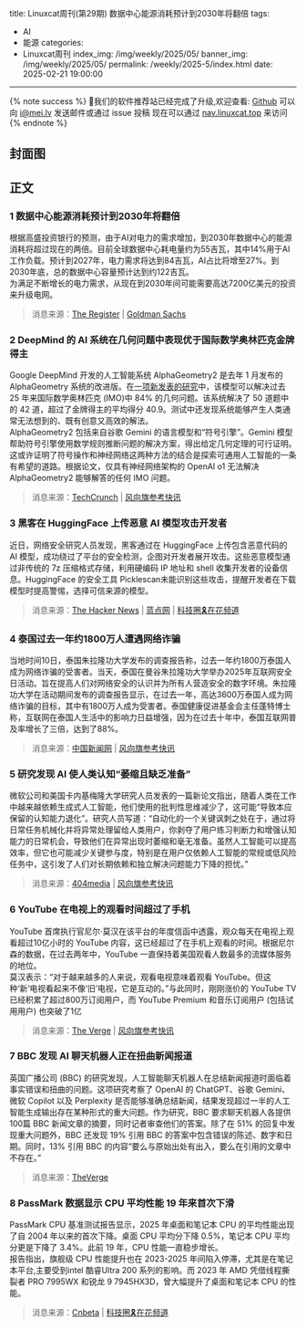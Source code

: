 title: Linuxcat周刊(第29期) 数据中心能源消耗预计到2030年将翻倍
tags:
- AI
- 能源
categories:
- Linuxcat周刊
index_img: /img/weekly/2025/05/
banner_img: /img/weekly/2025/05/
permalink: /weekly/2025-5/index.html
date: 2025-02-21 19:00:00
---
{% note success %}
👏我们的软件推荐站已经完成了升级,欢迎查看: [Github](https://github.com/ssdomei232/nav-next)
可以向 [i@mei.lv](mailto:i@mei.lv) 发送邮件或通过 issue 投稿
现在可以通过 [nav.linuxcat.top](https://nav.linuxcat.top/) 来访问
{% endnote %}

## 封面图

## 正文

### 1 数据中心能源消耗预计到2030年将翻倍

根据高盛投资银行的预测，由于AI对电力的需求增加，到2030年数据中心的能源消耗将超过现在的两倍。目前全球数据中心耗电量约为55吉瓦，其中14%用于AI工作负载。预计到2027年，电力需求将达到84吉瓦，AI占比将增至27%。到2030年底，总的数据中心容量预计达到约122吉瓦。  
为满足不断增长的电力需求，从现在到2030年间可能需要高达7200亿美元的投资来升级电网。
> 消息来源：[The Register](https://www.theregister.com/2025/02/07/datacenter_energy_goldman_sachs/) | [Goldman Sachs](https://www.goldmansachs.com/insights/articles/ai-to-drive-165-increase-in-data-center-power-demand-by-2030)

### 2 DeepMind 的 AI 系统在几何问题中表现优于国际数学奥林匹克金牌得主

Google DeepMind 开发的人工智能系统 AlphaGeometry2 是去年 1 月发布的 AlphaGeometry 系统的改进版。在[一项新发表的研究](https://arxiv.org/abs/2502.03544)中，该模型可以解决过去 25 年来国际数学奥林匹克 (IMO)中 84% 的几何问题。该系统解决了 50 道题中的 42 道，超过了金牌得主的平均得分 40.9。测试中还发现系统能够产生人类通常无法想到的、既有创意又高效的解法。  
AlphaGeometry2 包括来自谷歌 Gemini 的语言模型和“符号引擎”。Gemini 模型帮助符号引擎使用数学规则推断问题的解决方案，得出给定几何定理的可行证明。这或许证明了符号操作和神经网络这两种方法的结合是探索可通用人工智能的一条有希望的道路。根据论文，仅具有神经网络架构的 OpenAI o1 无法解决 AlphaGeometry2 能够解答的任何 IMO 问题。
> 消息来源：[TechCrunch](https://techcrunch.com/2025/02/07/deepmind-claims-its-ai-performs-better-than-international-mathematical-olympiad-gold-medalists/) | [风向旗参考快讯](https://t.me/xhqcankao/17133)

### 3 黑客在 HuggingFace 上传恶意 AI 模型攻击开发者

近日，网络安全研究人员发现，黑客通过在 HuggingFace 上传包含恶意代码的 AI 模型，成功绕过了平台的安全检测，企图对开发者展开攻击。这些恶意模型通过非传统的 7z 压缩格式存储，利用硬编码 IP 地址和 shell 收集开发者的设备信息。HuggingFace 的安全工具 Picklescan未能识别这些攻击，提醒开发者在下载模型时提高警惕，选择可信来源的模型。
> 消息来源：[The Hacker News](https://thehackernews.com/2025/02/malicious-ml-models-found-on-hugging.html) | [蓝点网](https://ourl.co/107804) | [科技圈🎗在花频道](https://t.me/zaihuanews/30735)

### 4 泰国过去一年约1800万人遭遇网络诈骗

当地时间10日，泰国朱拉隆功大学发布的调查报告称，过去一年约1800万泰国人成为网络诈骗的受害者。当天，泰国在曼谷朱拉隆功大学举办2025年互联网安全日活动。旨在提高人们对网络安全的认识并为所有人营造安全的数字环境。朱拉隆功大学在活动期间发布的调查报告显示，在过去一年，高达3600万泰国人成为网络诈骗的目标，其中有1800万人成为受害者。泰国健康促进基金会主任蓬特博士称，互联网在泰国人生活中的影响力日益增强，因为在过去十年中，泰国互联网普及率增长了三倍，达到了88%。
> 消息来源：[中国新闻网](https://m.chinanews.com/wap/detail/zw/gj/2025/02-11/10366446.shtml) | [风向旗参考快讯](https://t.me/xhqcankao/17178)

### 5 研究发现 AI 使人类认知“萎缩且缺乏准备”

微软公司和美国卡内基梅隆大学研究人员发表的一篇新论文指出，随着人类在工作中越来越依赖生成式人工智能，他们使用的批判性思维减少了，这可能“导致本应保留的认知能力退化”。研究人员写道：“自动化的一个关键讽刺之处在于，通过将日常任务机械化并将异常处理留给人类用户，你剥夺了用户练习判断力和增强认知能力的日常机会，导致他们在异常出现时萎缩和毫无准备。虽然人工智能可以提高效率，但它也可能减少关键参与度，特别是在用户仅依赖人工智能的常规或低风险任务中，这引发了人们对长期依赖和独立解决问题能力下降的担忧。”
> 消息来源：[404media](https://www.404media.co/microsoft-study-finds-ai-makes-human-cognition-atrophied-and-unprepared-3/) | [风向旗参考快讯](https://t.me/xhqcankao/17181)

### 6 YouTube 在电视上的观看时间超过了手机

YouTube 首席执行官尼尔·莫汉在该平台的年度信函中透露，观众每天在电视上观看超过10亿小时的 YouTube 内容，这已经超过了在手机上观看的时间。根据尼尔森的数据，在过去两年中，YouTube 一直保持着美国观看人数最多的流媒体服务的地位。  
莫汉表示：“对于越来越多的人来说，观看电视意味着观看 YouTube。但这种‘新’电视看起来不像‘旧’电视，它是互动的。”与此同时，刚刚涨价的 YouTube TV 已经积累了超过800万订阅用户，而 YouTube Premium 和音乐订阅用户 (包括试用用户) 也突破了1亿  
> 消息来源：[The Verge](https://www.theverge.com/news/609684/youtube-bigger-tvs-phones-streaming) | [风向旗参考快讯](https://t.me/xhqcankao/17195)

### 7 BBC 发现 AI 聊天机器人正在扭曲新闻报道

英国广播公司 (BBC) 的研究发现，人工智能聊天机器人在总结新闻报道时面临着事实错误和扭曲的问题。这项研究考察了 OpenAI 的 ChatGPT、谷歌 Gemini、微软 Copilot 以及 Perplexity 是否能够准确总结新闻，结果发现超过一半的人工智能生成输出存在某种形式的重大问题。作为研究，BBC 要求聊天机器人各提供100篇 BBC 新闻文章的摘要，同时记者审查他们的答案。除了在 51% 的回复中发现重大问题外，BBC 还发现 19% 引用 BBC 的答案中包含错误的陈述、数字和日期。同时，13% 引用 BBC 的内容“要么与原始出处有出入，要么在引用的文章中不存在。”
> 消息来源：[TheVerge](https://www.theverge.com/news/610006/ai-chatbots-distorting-news-bbc-study)

### 8 PassMark 数据显示 CPU 平均性能 19 年来首次下滑

PassMark CPU 基准测试报告显示，2025 年桌面和笔记本 CPU 的平均性能出现了自 2004 年以来的首次下降。桌面 CPU 平均分下降 0.5%，笔记本 CPU 平均分更是下降了 3.4%。此前 19 年，CPU 性能一直稳步增长。  
报告指出，旗舰级 CPU 性能提升也在 2023-2025 年间陷入停滞，尤其是在笔记本平台,主要受到intel 酷睿Ultra 200 系列的影响。而 2023 年 AMD 凭借线程撕裂者 PRO 7995WX 和锐龙 9 7945HX3D，曾大幅提升了桌面和笔记本 CPU 的性能。
> 消息来源：[Cnbeta](https://www.cnbeta.com.tw/articles/tech/1478040.htm) | [科技圈🎗在花频道](https://t.me/zaihuanews/30808)
